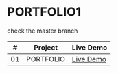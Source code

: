 # PORTFOLIO1

check the master branch



| # | Project | Live Demo |
|---|---------|-----------|
| 01 | PORTFOLIO | [Live Demo](  https://kumargit01.github.io/PORTFOLIO1/) |
